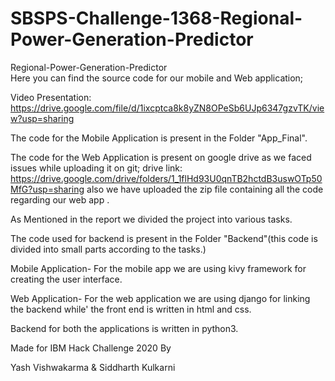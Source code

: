 # SBSPS-Challenge-1368-Regional-Power-Generation-Predictor
Regional-Power-Generation-Predictor                                                                                           
Here you can find the source code for our mobile and Web application;

Video Presentation: https://drive.google.com/file/d/1ixcptca8k8yZN8OPeSb6UJp6347gzvTK/view?usp=sharing


The code for the Mobile Application is present in the Folder "App_Final".


The code for the Web Application is present on google drive as we faced issues while uploading 
it on git; drive link: https://drive.google.com/drive/folders/1_1flHd93U0qnTB2hctdB3uswOTp50MfG?usp=sharing
also we have uploaded the zip file containing all the code regarding our web app .


As Mentioned in the report we divided the project into various tasks.


The code used for backend is present in the Folder "Backend"(this code is 
divided into small parts according to the tasks.)

Mobile Application- 
  For the mobile app we are using kivy framework for creating the user interface.
  
  
Web Application-
  For the web application we are using django for linking the backend while'
  the front end is written in html and css.
  

Backend for both the applications is written in python3.



Made for IBM Hack Challenge 2020
By


Yash Vishwakarma & Siddharth Kulkarni
